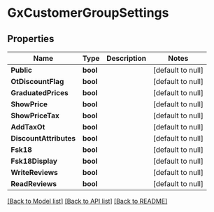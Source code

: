 # GxCustomerGroupSettings

## Properties
Name | Type | Description | Notes
------------ | ------------- | ------------- | -------------
**Public** | **bool** |  | [default to null]
**OtDiscountFlag** | **bool** |  | [default to null]
**GraduatedPrices** | **bool** |  | [default to null]
**ShowPrice** | **bool** |  | [default to null]
**ShowPriceTax** | **bool** |  | [default to null]
**AddTaxOt** | **bool** |  | [default to null]
**DiscountAttributes** | **bool** |  | [default to null]
**Fsk18** | **bool** |  | [default to null]
**Fsk18Display** | **bool** |  | [default to null]
**WriteReviews** | **bool** |  | [default to null]
**ReadReviews** | **bool** |  | [default to null]

[[Back to Model list]](../README.md#documentation-for-models) [[Back to API list]](../README.md#documentation-for-api-endpoints) [[Back to README]](../README.md)


